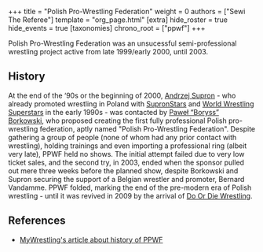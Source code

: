 +++
title = "Polish Pro-Wrestling Federation"
weight = 0
authors = ["Sewi The Referee"]
template = "org_page.html"
[extra]
hide_roster = true
hide_events = true
[taxonomies]
chrono_root = ["ppwf"]
+++

Polish Pro-Wrestling Federation was an unsucessful semi-professional wrestling project active from late 1999/early 2000, until 2003. 

## History

At the end of the ‘90s or the beginning of 2000, [Andrzej Supron](@/w/andrzej-supron.md) - who already promoted wrestling in Poland with [SupronStars](@/o/supronstars.md) and [World Wrestling Superstars](@/o/wws.md) in the early 1990s - was contacted by [Paweł “Boryss” Borkowski](@/w/pawel-borkowski.md), who proposed creating the first fully professional Polish pro-wrestling federation, aptly named "Polish Pro-Wrestling Federation". Despite gathering a group of people (none of whom had any prior contact with wrestling), holding trainings and even importing a professional ring (albeit very late), PPWF held no shows. The initial attempt failed due to very low ticket sales, and the second try, in 2003, ended when the sponsor pulled out mere three weeks before the planned show, despite Borkowski and Supron securing the support of a Belgian wrestler and promoter, Bernard Vandamme. PPWF folded, marking the end of the pre-modern era of Polish wrestling - until it was revived in 2009 by the arrival of [Do Or Die Wrestling](@/o/ddw.md). 

## References

* [MyWrestling's article about history of PPWF](https://mywrestling.com.pl/historia-polskiego-wrestlingu-1-supronstars-gala-w-torwarze-ppwf)
